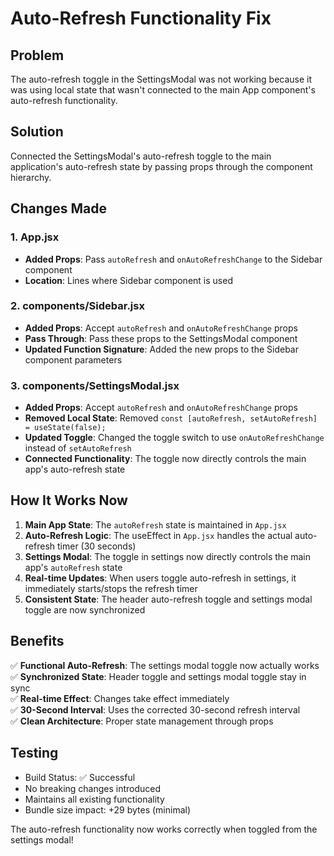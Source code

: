 # Auto-Refresh Functionality Fix

## Problem
The auto-refresh toggle in the SettingsModal was not working because it was using local state that wasn't connected to the main App component's auto-refresh functionality.

## Solution
Connected the SettingsModal's auto-refresh toggle to the main application's auto-refresh state by passing props through the component hierarchy.

## Changes Made

### 1. App.jsx
- **Added Props**: Pass `autoRefresh` and `onAutoRefreshChange` to the Sidebar component
- **Location**: Lines where Sidebar component is used

### 2. components/Sidebar.jsx
- **Added Props**: Accept `autoRefresh` and `onAutoRefreshChange` props
- **Pass Through**: Pass these props to the SettingsModal component
- **Updated Function Signature**: Added the new props to the Sidebar component parameters

### 3. components/SettingsModal.jsx
- **Added Props**: Accept `autoRefresh` and `onAutoRefreshChange` props
- **Removed Local State**: Removed `const [autoRefresh, setAutoRefresh] = useState(false);`
- **Updated Toggle**: Changed the toggle switch to use `onAutoRefreshChange` instead of `setAutoRefresh`
- **Connected Functionality**: The toggle now directly controls the main app's auto-refresh state

## How It Works Now

1. **Main App State**: The `autoRefresh` state is maintained in `App.jsx`
2. **Auto-Refresh Logic**: The useEffect in `App.jsx` handles the actual auto-refresh timer (30 seconds)
3. **Settings Modal**: The toggle in settings now directly controls the main app's `autoRefresh` state
4. **Real-time Updates**: When users toggle auto-refresh in settings, it immediately starts/stops the refresh timer
5. **Consistent State**: The header auto-refresh toggle and settings modal toggle are now synchronized

## Benefits

✅ **Functional Auto-Refresh**: The settings modal toggle now actually works  
✅ **Synchronized State**: Header toggle and settings modal toggle stay in sync  
✅ **Real-time Effect**: Changes take effect immediately  
✅ **30-Second Interval**: Uses the corrected 30-second refresh interval  
✅ **Clean Architecture**: Proper state management through props

## Testing
- Build Status: ✅ Successful
- No breaking changes introduced
- Maintains all existing functionality
- Bundle size impact: +29 bytes (minimal)

The auto-refresh functionality now works correctly when toggled from the settings modal!
